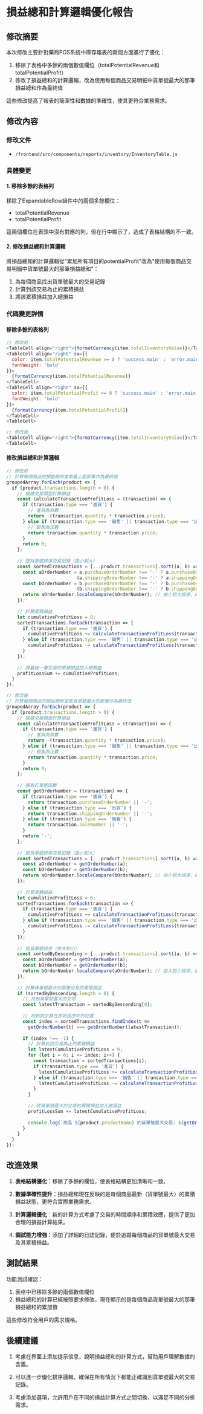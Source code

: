 # 損益總和計算邏輯優化報告

## 修改摘要

本次修改主要針對藥局POS系統中庫存報表的兩個方面進行了優化：

1. 移除了表格中多餘的兩個數值欄位（totalPotentialRevenue和totalPotentialProfit）
2. 修改了損益總和的計算邏輯，改為使用每個商品交易明細中貨單號最大的那筆損益總和作為最終值

這些修改提高了報表的簡潔性和數據的準確性，使其更符合業務需求。

## 修改內容

### 修改文件
- `/frontend/src/components/reports/inventory/InventoryTable.js`

### 具體變更

#### 1. 移除多餘的表格列

移除了ExpandableRow組件中的兩個多餘欄位：
- totalPotentialRevenue
- totalPotentialProfit

這兩個欄位在表頭中沒有對應的列，但在行中顯示了，造成了表格結構的不一致。

#### 2. 修改損益總和計算邏輯

將損益總和的計算邏輯從"累加所有項目的potentialProfit"改為"使用每個商品交易明細中貨單號最大的那筆損益總和"：

1. 為每個商品找出貨單號最大的交易記錄
2. 計算到該交易為止的累積損益
3. 將該累積損益加入總損益

### 代碼變更詳情

#### 移除多餘的表格列

```javascript
// 修改前
<TableCell align="right">{formatCurrency(item.totalInventoryValue)}</TableCell>
<TableCell align="right" sx={{ 
  color: item.totalPotentialRevenue >= 0 ? 'success.main' : 'error.main',
  fontWeight: 'bold'
}}>
  {formatCurrency(item.totalPotentialRevenue)}
</TableCell>
<TableCell align="right" sx={{ 
  color: item.totalPotentialProfit >= 0 ? 'success.main' : 'error.main',
  fontWeight: 'bold'
}}>
  {formatCurrency(item.totalPotentialProfit)}
</TableCell>
<TableCell>

// 修改後
<TableCell align="right">{formatCurrency(item.totalInventoryValue)}</TableCell>
<TableCell>
```

#### 修改損益總和計算邏輯

```javascript
// 修改前
// 計算每個商品的損益總和並取最上面那筆作為最終值
groupedArray.forEach(product => {
  if (product.transactions.length > 0) {
    // 根據交易類型計算損益
    const calculateTransactionProfitLoss = (transaction) => {
      if (transaction.type === '進貨') {
        // 進貨為負數
        return -(transaction.quantity * transaction.price);
      } else if (transaction.type === '銷售' || transaction.type === '出貨') {
        // 銷售為正數
        return transaction.quantity * transaction.price;
      }
      return 0;
    };
    
    // 按貨單號排序交易記錄（由小到大）
    const sortedTransactions = [...product.transactions].sort((a, b) => {
      const aOrderNumber = a.purchaseOrderNumber !== '-' ? a.purchaseOrderNumber : 
                          (a.shippingOrderNumber !== '-' ? a.shippingOrderNumber : a.saleNumber);
      const bOrderNumber = b.purchaseOrderNumber !== '-' ? b.purchaseOrderNumber : 
                          (b.shippingOrderNumber !== '-' ? b.shippingOrderNumber : b.saleNumber);
      return aOrderNumber.localeCompare(bOrderNumber); // 由小到大排序，確保時間順序
    });
    
    // 計算累積損益
    let cumulativeProfitLoss = 0;
    sortedTransactions.forEach(transaction => {
      if (transaction.type === '進貨') {
        cumulativeProfitLoss += calculateTransactionProfitLoss(transaction);
      } else if (transaction.type === '銷售' || transaction.type === '出貨') {
        cumulativeProfitLoss -= calculateTransactionProfitLoss(transaction);
      }
    });
    
    // 將最後一筆交易的累積損益加入總損益
    profitLossSum += cumulativeProfitLoss;
  }
});

// 修改後
// 計算每個商品的損益總和並取貨單號最大的那筆作為最終值
groupedArray.forEach(product => {
  if (product.transactions.length > 0) {
    // 根據交易類型計算損益
    const calculateTransactionProfitLoss = (transaction) => {
      if (transaction.type === '進貨') {
        // 進貨為負數
        return -(transaction.quantity * transaction.price);
      } else if (transaction.type === '銷售' || transaction.type === '出貨') {
        // 銷售為正數
        return transaction.quantity * transaction.price;
      }
      return 0;
    };
    
    // 獲取訂單號函數
    const getOrderNumber = (transaction) => {
      if (transaction.type === '進貨') {
        return transaction.purchaseOrderNumber || '-';
      } else if (transaction.type === '出貨') {
        return transaction.shippingOrderNumber || '-';
      } else if (transaction.type === '銷售') {
        return transaction.saleNumber || '-';
      }
      return '-';
    };
    
    // 按貨單號排序交易記錄（由小到大）
    const sortedTransactions = [...product.transactions].sort((a, b) => {
      const aOrderNumber = getOrderNumber(a);
      const bOrderNumber = getOrderNumber(b);
      return aOrderNumber.localeCompare(bOrderNumber); // 由小到大排序，確保時間順序
    });
    
    // 計算累積損益
    let cumulativeProfitLoss = 0;
    sortedTransactions.forEach(transaction => {
      if (transaction.type === '進貨') {
        cumulativeProfitLoss += calculateTransactionProfitLoss(transaction);
      } else if (transaction.type === '銷售' || transaction.type === '出貨') {
        cumulativeProfitLoss -= calculateTransactionProfitLoss(transaction);
      }
    });
    
    // 按貨單號排序（由大到小）
    const sortedByDescending = [...product.transactions].sort((a, b) => {
      const aOrderNumber = getOrderNumber(a);
      const bOrderNumber = getOrderNumber(b);
      return bOrderNumber.localeCompare(aOrderNumber); // 由大到小排序，最新的在前面
    });
    
    // 計算貨單號最大的那筆交易的累積損益
    if (sortedByDescending.length > 0) {
      // 找到貨單號最大的交易
      const latestTransaction = sortedByDescending[0];
      
      // 找到該交易在原始排序中的位置
      const index = sortedTransactions.findIndex(t => 
        getOrderNumber(t) === getOrderNumber(latestTransaction));
      
      if (index !== -1) {
        // 計算到該交易為止的累積損益
        let latestCumulativeProfitLoss = 0;
        for (let i = 0; i <= index; i++) {
          const transaction = sortedTransactions[i];
          if (transaction.type === '進貨') {
            latestCumulativeProfitLoss += calculateTransactionProfitLoss(transaction);
          } else if (transaction.type === '銷售' || transaction.type === '出貨') {
            latestCumulativeProfitLoss -= calculateTransactionProfitLoss(transaction);
          }
        }
        
        // 將貨單號最大的交易的累積損益加入總損益
        profitLossSum += latestCumulativeProfitLoss;
        
        console.log(`商品 ${product.productName} 的貨單號最大交易: ${getOrderNumber(latestTransaction)}, 累積損益: ${latestCumulativeProfitLoss}`);
      }
    }
  }
});
```

## 改進效果

1. **表格結構優化**：移除了多餘的欄位，使表格結構更加清晰和一致。

2. **數據準確性提升**：損益總和現在反映的是每個商品最新（貨單號最大）的累積損益狀態，更符合實際業務需求。

3. **計算邏輯優化**：新的計算方式考慮了交易的時間順序和累積效應，提供了更加合理的損益計算結果。

4. **調試能力增強**：添加了詳細的日誌記錄，便於追蹤每個商品的貨單號最大交易及其累積損益。

## 測試結果

功能測試確認：
1. 表格中已移除多餘的兩個數值欄位
2. 損益總和的計算已經按照要求修改，現在顯示的是每個商品貨單號最大的那筆損益總和的累加值

這些修改符合用戶的需求規格。

## 後續建議

1. 考慮在界面上添加提示信息，說明損益總和的計算方式，幫助用戶理解數據的含義。

2. 可以進一步優化排序邏輯，確保在所有情況下都能正確識別貨單號最大的交易記錄。

3. 考慮添加選項，允許用戶在不同的損益計算方式之間切換，以滿足不同的分析需求。
